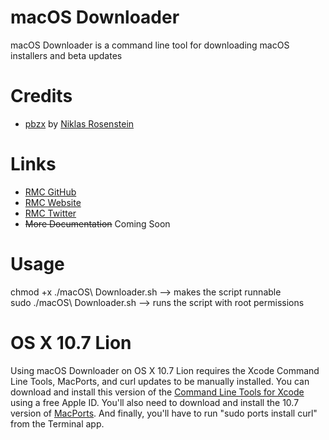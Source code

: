 # macOS Downloader
macOS Downloader is a command line tool for downloading macOS installers and beta updates

# Credits
- [pbzx](https://github.com/rmc-team/macos-downloader/blob/master/resources/pbzx) by [Niklas Rosenstein](https://github.com/NiklasRosenstein/pbzx)

# Links
- [RMC GitHub](https://github.com/rmc-team)
- [RMC Website](https://www.rmc-team.ch)
- [RMC Twitter](https://twitter.com/_rmcteam)
- ~~More Documentation~~ Coming Soon

# Usage
chmod +x ./macOS\ Downloader.sh —> makes the script runnable  
sudo ./macOS\ Downloader.sh —> runs the script with root permissions  

# OS X 10.7 Lion
Using macOS Downloader on OS X 10.7 Lion requires the Xcode Command Line Tools, MacPorts, and curl updates to be manually installed. You can download and install this version of the [Command Line Tools for Xcode](https://download.developer.apple.com/Developer_Tools/command_line_tools_for_xcode_4.5_os_x_lion__september_2012/Command_Line_Tools_OS_X_Lion_for_Xcode__September_2012.dmg) using a free Apple ID. You'll also need to download and install the 10.7 version of [MacPorts](https://github.com/macports/macports-base/releases/). And finally, you'll have to run "sudo ports install curl" from the Terminal app.
